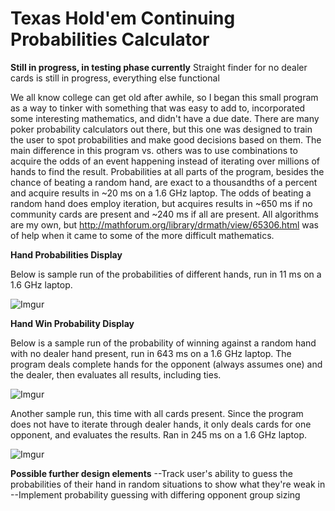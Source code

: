 # Texas Hold'em Continuing Probabilities Calculator

**Still in progress, in testing phase currently**
Straight finder for no dealer cards is still in progress, everything else functional

We all know college can get old after awhile, so I began this small program as a way to tinker with something that was easy to add to, incorporated some interesting mathematics, and didn't have a due date. There are many poker probability calculators out there, but this one was designed to train the user to spot probabilities and make good decisions based on them. The main difference in this program vs. others was to use combinations to acquire the odds of an event happening instead of iterating over millions of hands to find the result. Probabilities at all parts of the program, besides the chance of beating a random hand, are exact to a thousandths of a percent and acquire results in ~20 ms on a 1.6 GHz laptop. The odds of beating a random hand does employ iteration, but acquires results in ~650 ms if no community cards are present and ~240 ms if all are present. All algorithms are my own, but http://mathforum.org/library/drmath/view/65306.html was of help when it came to some of the more difficult mathematics.

**Hand Probabilities Display**

Below is sample run of the probabilities of different hands, run in 11 ms on a 1.6 GHz laptop. 

![Imgur](https://i.imgur.com/3zmc3m8.png)

**Hand Win Probability Display**

Below is a sample run of the probability of winning against a random hand with no dealer hand present, run in 643 ms on a 1.6 GHz laptop. The program deals complete hands for the opponent (always assumes one) and the dealer, then evaluates all results, including ties.

![Imgur](https://i.imgur.com/cGBRsq4.png)

Another sample run, this time with all cards present. Since the program does not have to iterate through dealer hands, it only deals cards for one opponent, and evaluates the results. Ran in 245 ms on a 1.6 GHz laptop.

![Imgur](https://i.imgur.com/nUbkIj7.png)

****Possible further design elements****
--Track user's ability to guess the probabilities of their hand in random situations to show what they're weak in
--Implement probability guessing with differing opponent group sizing
